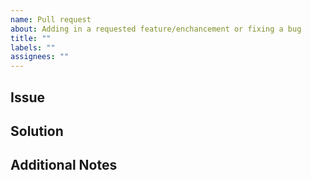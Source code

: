 ```yaml
---
name: Pull request
about: Adding in a requested feature/enchancement or fixing a bug
title: ""
labels: ""
assignees: ""
---
```


## Issue

<!--Linked issue number-->

## Solution

<!--Implemented Solution-->

## Additional Notes

<!--Concerns/Requirements/Alternatives not found in the issue-->
